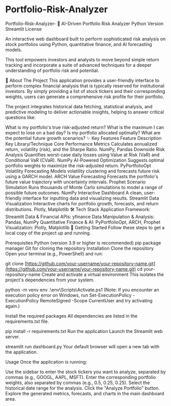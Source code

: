 # Portfolio-Risk-Analyzer
Portfolio-Risk-Analyzer-
🤖 AI-Driven Portfolio Risk Analyzer
Python Version Streamlit License

An interactive web dashboard built to perform sophisticated risk analysis on stock portfolios using Python, quantitative finance, and AI forecasting models.

This tool empowers investors and analysts to move beyond simple return tracking and incorporate a suite of advanced techniques for a deeper understanding of portfolio risk and potential.



📖 About The Project
This application provides a user-friendly interface to perform complex financial analysis that is typically reserved for institutional investors. By simply providing a list of stock tickers and their corresponding weights, users can generate a comprehensive risk profile for their portfolio.

The project integrates historical data fetching, statistical analysis, and predictive modeling to deliver actionable insights, helping to answer critical questions like:

What is my portfolio's true risk-adjusted return?
What is the maximum I can expect to lose on a bad day?
Is my portfolio allocated optimally?
What are the potential future growth scenarios?
✨ Key Features
Feature	Description	Key Library/Technique
Core Performance Metrics	Calculates annualized return, volatility (risk), and the Sharpe Ratio.	NumPy, Pandas
Downside Risk Analysis	Quantifies worst-case daily losses using Value at Risk (VaR) and Conditional VaR (CVaR).	NumPy
AI-Powered Optimization	Suggests optimal portfolio weights to maximize the risk-adjusted return.	PyPortfolioOpt
Volatility Forecasting	Models volatility clustering and forecasts future risk using a GARCH model.	ARCH
Value Forecasting	Forecasts the portfolio's future value trajectory with uncertainty intervals.	Prophet
Scenario Simulation	Runs thousands of Monte Carlo simulations to model a range of possible future outcomes.	NumPy
Interactive Dashboard	A clean, user-friendly interface for inputting data and visualizing results.	Streamlit
Data Visualization	Interactive charts for portfolio growth, forecasts, and return distributions.	Plotly, Matplotlib
🛠️ Tech Stack
Application Framework: Streamlit
Data & Financial APIs: yfinance
Data Manipulation & Analysis: Pandas, NumPy
Quantitative Finance & AI: PyPortfolioOpt, ARCH, Prophet
Visualization: Plotly, Matplotlib
🚀 Getting Started
Follow these steps to get a local copy of the project up and running.

Prerequisites
Python (version 3.9 or higher is recommended)
pip package manager
Git for cloning the repository
Installation
Clone the repository Open your terminal (e.g., PowerShell) and run:

git clone [https://github.com/your-username/your-repository-name.git](https://github.com/your-username/your-repository-name.git)
cd your-repository-name
Create and activate a virtual environment This isolates the project's dependencies from your system.

python -m venv env
.\env\Scripts\Activate.ps1
(Note: If you encounter an execution policy error on Windows, run Set-ExecutionPolicy -ExecutionPolicy RemoteSigned -Scope CurrentUser and try activating again.)

Install the required packages All dependencies are listed in the requirements.txt file.

pip install -r requirements.txt
Run the application Launch the Streamlit web server.

streamlit run dashboard.py
Your default browser will open a new tab with the application.

Usage
Once the application is running:

Use the sidebar to enter the stock tickers you want to analyze, separated by commas (e.g., GOOGL, AAPL, MSFT).
Enter the corresponding portfolio weights, also separated by commas (e.g., 0.5, 0.25, 0.25).
Select the historical date range for the analysis.
Click the "Analyze Portfolio" button.
Explore the generated metrics, forecasts, and charts in the main dashboard area.
